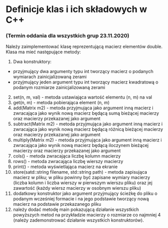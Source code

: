 
# Definicje klas i ich składowych w C++

### (Termin oddania dla wszystkich grup 23.11.2020)

Należy zaimplementować klasę reprezentującą macierz elementów double.
Klasa ma mieć następujące metody:
1. Dwa konstruktory:
- przyjmujący dwa argumenty typu int tworzący macierz o podanych wymiarach zainicjalizowaną zerami
- przyjmujący jeden argument typu int tworzący macierz kwadratową o podanym rozmiarze zainicjalizowaną zerami
2. set(n, m, val) - metoda ustawiająca wartość elementu (n, m) na val
3. get(n, m) - metoda pobierająca element (n, m)
4. add(Matrix m2) - metoda przyjmująca jako argument inną macierz i zwracająca jako wynik nową macierz będącą sumą bieżącej macierzy oraz macierzy przekazanej jako argument 
5. subtract(Matrix m2) - metoda przyjmująca jako argument inną macierz i zwracająca jako wynik nową macierz będącą różnicą bieżącej macierzy oraz macierzy przekazanej jako argument
6. multiply(Matrix m2) - metoda przyjmująca jako argument inną macierz i zwracająca jako wynik nową macierz będącą iloczynem bieżącej macierzy oraz macierzy przekazanej jako argument
7. cols() - metoda zwracająca liczbę kolumn macierzy
8. rows() - metoda zwracająca liczbę wierszy macierzy
9. print() - metoda wyświetlająca macierz na ekranie
10. store(satd::string filename, std::string path) - metoda zapisująca macierz w pliku; w pliku powinny być zapisane wymiary macierzy (liczba kolumn i liczba wierszy w pierwszym wierszu pliku) oraz jej zawartość (każdy wiersz macierzy w osobnym wierszu pliku)
11. dodatkowy konstruktor jako argument przyjmujący ścieżkę do pliku o podanym wcześniej formacie i na jego podstawie tworzący nową macierz na podstawie przekazanego pliku
12. należy dodać metodę main pokazującą działanie wszystkich powyższych metod na przykładzie macierzy o rozmiarze co najmniej 4 (należy zademonstrować działanie wszystkich konstruktorów).
